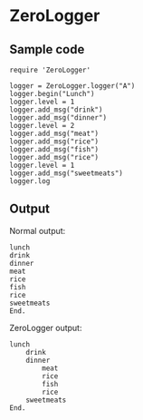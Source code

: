 # ZeroLogger

## Sample code
```
require 'ZeroLogger'

logger = ZeroLogger.logger("A")
logger.begin("Lunch")
logger.level = 1
logger.add_msg("drink")
logger.add_msg("dinner")
logger.level = 2
logger.add_msg("meat")
logger.add_msg("rice")
logger.add_msg("fish")
logger.add_msg("rice")
logger.level = 1
logger.add_msg("sweetmeats")
logger.log
```

## Output
Normal output:
```
lunch
drink
dinner
meat
rice
fish
rice
sweetmeats
End.
```

ZeroLogger output:
```
lunch
	drink
	dinner
		meat
		rice
		fish
		rice
	sweetmeats
End.
```